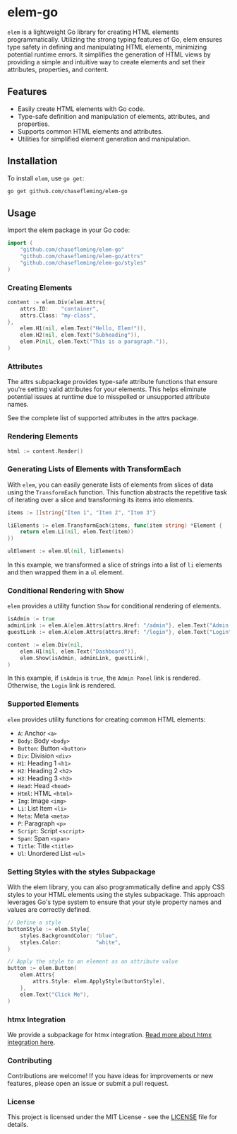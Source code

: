 # elem-go

`elem` is a lightweight Go library for creating HTML elements programmatically. Utilizing the strong typing features of Go, elem ensures type safety in defining and manipulating HTML elements, minimizing potential runtime errors. It simplifies the generation of HTML views by providing a simple and intuitive way to create elements and set their attributes, properties, and content.

## Features

- Easily create HTML elements with Go code.
- Type-safe definition and manipulation of elements, attributes, and properties.
- Supports common HTML elements and attributes.
- Utilities for simplified element generation and manipulation.

## Installation

To install `elem`, use `go get`:

```bash
go get github.com/chasefleming/elem-go
```

## Usage

Import the elem package in your Go code:

```go
import (
    "github.com/chasefleming/elem-go"
    "github.com/chasefleming/elem-go/attrs"
    "github.com/chasefleming/elem-go/styles"
)
```

### Creating Elements

```go
content := elem.Div(elem.Attrs{
    attrs.ID:    "container",
    attrs.Class: "my-class",
},
    elem.H1(nil, elem.Text("Hello, Elem!")),
    elem.H2(nil, elem.Text("Subheading")),
    elem.P(nil, elem.Text("This is a paragraph.")),
)
```

### Attributes

The attrs subpackage provides type-safe attribute functions that ensure you're setting valid attributes for your elements. This helps eliminate potential issues at runtime due to misspelled or unsupported attribute names.

See the complete list of supported attributes in the attrs package.

### Rendering Elements

```go
html := content.Render()
```

### Generating Lists of Elements with TransformEach

With `elem`, you can easily generate lists of elements from slices of data using the `TransformEach` function. This function abstracts the repetitive task of iterating over a slice and transforming its items into elements.

```go
items := []string{"Item 1", "Item 2", "Item 3"}

liElements := elem.TransformEach(items, func(item string) *Element {
    return elem.Li(nil, elem.Text(item))
})

ulElement := elem.Ul(nil, liElements)
```
In this example, we transformed a slice of strings into a list of `li` elements and then wrapped them in a `ul` element.

### Conditional Rendering with Show

`elem` provides a utility function `Show` for conditional rendering of elements.

```go
isAdmin := true
adminLink := elem.A(elem.Attrs{attrs.Href: "/admin"}, elem.Text("Admin Panel"))
guestLink := elem.A(elem.Attrs{attrs.Href: "/login"}, elem.Text("Login"))

content := elem.Div(nil,
    elem.H1(nil, elem.Text("Dashboard")),
    elem.Show(isAdmin, adminLink, guestLink),
)
```

In this example, if `isAdmin` is `true`, the `Admin Panel` link is rendered. Otherwise, the `Login` link is rendered.

### Supported Elements

`elem` provides utility functions for creating common HTML elements:

- `A`: Anchor `<a>`
- `Body`: Body `<body>`
- `Button`: Button `<button>`
- `Div`: Division `<div>`
- `H1`: Heading 1 `<h1>`
- `H2`: Heading 2 `<h2>`
- `H3`: Heading 3 `<h3>`
- `Head`: Head `<head>`
- `Html`: HTML `<html>`
- `Img`: Image `<img>`
- `Li`: List Item `<li>`
- `Meta`: Meta `<meta>`
- `P`: Paragraph `<p>`
- `Script`: Script `<script>`
- `Span`: Span `<span>`
- `Title`: Title `<title>`
- `Ul`: Unordered List `<ul>`

### Setting Styles with the styles Subpackage

With the elem library, you can also programmatically define and apply CSS styles to your HTML elements using the styles subpackage. This approach leverages Go's type system to ensure that your style property names and values are correctly defined.

```go
// Define a style
buttonStyle := elem.Style{
    styles.BackgroundColor: "blue",
    styles.Color:           "white",
}

// Apply the style to an element as an attribute value
button := elem.Button(
    elem.Attrs{
        attrs.Style: elem.ApplyStyle(buttonStyle),
    },
    elem.Text("Click Me"),
)
```

### htmx Integration

We provide a subpackage for htmx integration. [Read more about htmx integration here](HTMX_INTEGRATION.md).

### Contributing

Contributions are welcome! If you have ideas for improvements or new features, please open an issue or submit a pull request.

### License

This project is licensed under the MIT License - see the [LICENSE](LICENSE) file for details.